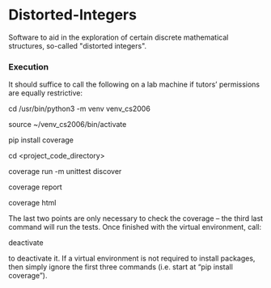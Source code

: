 # Distorted-Integers
Software to aid in the exploration of certain discrete mathematical structures, so-called "distorted integers".

### Execution
It should suffice to call the following on a lab machine if tutors’ permissions are equally restrictive:

cd
/usr/bin/python3 -m venv venv_cs2006

source ~/venv_cs2006/bin/activate

pip install coverage

cd <project_code_directory>

coverage run -m unittest discover

coverage report

coverage html

The last two points are only necessary to check the coverage – the third last command will run the
tests. Once finished with the virtual environment, call:

deactivate

to deactivate it.
If a virtual environment is not required to install packages, then simply ignore the first three
commands (i.e. start at “pip install coverage”).

